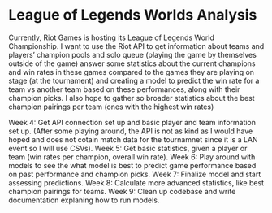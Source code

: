 # League of Legends Worlds Analysis

Currently, Riot Games is hosting its League of Legends World Championship. I want to use the Riot API to get information about teams and players’ champion pools and solo queue (playing the game by themselves outside of the game) answer some statistics about the current champions and win rates in these games compared to the games they are playing on stage (at the tournament) and creating a model to predict the win rate for a team vs another team based on these performances, along with their champion picks. I also hope to gather so broader statistics about the best champion pairings per team (ones with the highest win rates)

Week 4: Get API connection set up and basic player and team information set up. (After some playing around, the API is not as kind as I would have hoped and does not cotain match data for the tournamnet since it is a LAN event so I will use CSVs).
Week 5: Get basic statistics, given a player or team (win rates per champion, overall win rate).
Week 6: Play around with models to see the what model is best to predict game performance based on past performance and champion picks.
Week 7: Finalize model and start assessing predictions.
Week 8: Calculate more advanced statistics, like best champion pairings for teams.
Week 9: Clean up codebase and write documentation explaning how to run models.
